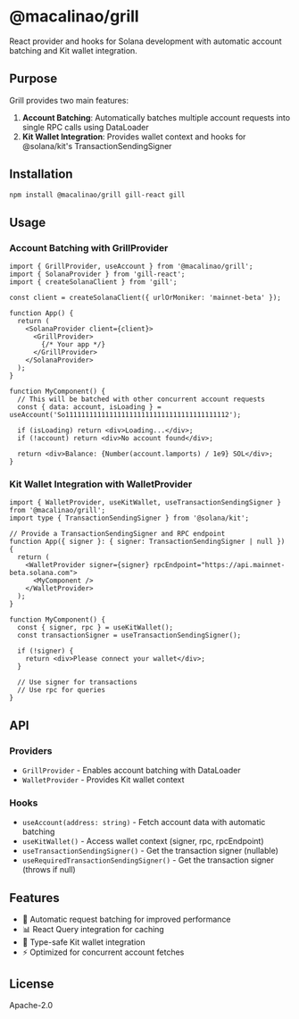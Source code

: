 # @macalinao/grill

React provider and hooks for Solana development with automatic account batching and Kit wallet integration.

## Purpose

Grill provides two main features:

1. **Account Batching**: Automatically batches multiple account requests into single RPC calls using DataLoader
2. **Kit Wallet Integration**: Provides wallet context and hooks for @solana/kit's TransactionSendingSigner

## Installation

```bash
npm install @macalinao/grill gill-react gill
```

## Usage

### Account Batching with GrillProvider

```tsx
import { GrillProvider, useAccount } from '@macalinao/grill';
import { SolanaProvider } from 'gill-react';
import { createSolanaClient } from 'gill';

const client = createSolanaClient({ urlOrMoniker: 'mainnet-beta' });

function App() {
  return (
    <SolanaProvider client={client}>
      <GrillProvider>
        {/* Your app */}
      </GrillProvider>
    </SolanaProvider>
  );
}

function MyComponent() {
  // This will be batched with other concurrent account requests
  const { data: account, isLoading } = useAccount('So11111111111111111111111111111111111111112');
  
  if (isLoading) return <div>Loading...</div>;
  if (!account) return <div>No account found</div>;
  
  return <div>Balance: {Number(account.lamports) / 1e9} SOL</div>;
}
```

### Kit Wallet Integration with WalletProvider

```tsx
import { WalletProvider, useKitWallet, useTransactionSendingSigner } from '@macalinao/grill';
import type { TransactionSendingSigner } from '@solana/kit';

// Provide a TransactionSendingSigner and RPC endpoint
function App({ signer }: { signer: TransactionSendingSigner | null }) {
  return (
    <WalletProvider signer={signer} rpcEndpoint="https://api.mainnet-beta.solana.com">
      <MyComponent />
    </WalletProvider>
  );
}

function MyComponent() {
  const { signer, rpc } = useKitWallet();
  const transactionSigner = useTransactionSendingSigner();
  
  if (!signer) {
    return <div>Please connect your wallet</div>;
  }
  
  // Use signer for transactions
  // Use rpc for queries
}
```

## API

### Providers

- `GrillProvider` - Enables account batching with DataLoader
- `WalletProvider` - Provides Kit wallet context

### Hooks

- `useAccount(address: string)` - Fetch account data with automatic batching
- `useKitWallet()` - Access wallet context (signer, rpc, rpcEndpoint)
- `useTransactionSendingSigner()` - Get the transaction signer (nullable)
- `useRequiredTransactionSendingSigner()` - Get the transaction signer (throws if null)

## Features

- 🚀 Automatic request batching for improved performance
- 📊 React Query integration for caching
- 🔐 Type-safe Kit wallet integration
- ⚡ Optimized for concurrent account fetches

## License

Apache-2.0